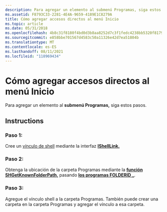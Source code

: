 ```yaml
---
description: Para agregar un elemento al submenú Programas, siga estos pasos.
ms.assetid: F8793C33-2281-4E4A-9659-4189E1C8279A
title: Cómo agregar accesos directos al menú Inicio
ms.topic: article
ms.date: 05/31/2018
ms.openlocfilehash: 4b8c31f8180f4bd0d3b8aa8252d7c3f1fedc4238bb5320f8179f3a4fd4b497b1
ms.sourcegitcommit: e858bbe701567d4583c50a11326e42d7ea51804b
ms.translationtype: MT
ms.contentlocale: es-ES
ms.lasthandoff: 08/11/2021
ms.locfileid: "118969434"
---
```

# <a name="how-to-add-shortcuts-to-the-start-menu"></a>Cómo agregar accesos directos al menú Inicio

Para agregar un elemento al **submenú Programas,** siga estos pasos.

## <a name="instructions"></a>Instructions

### <a name="step-1"></a>Paso 1:

Cree un [vínculo de shell](./links.md) mediante la interfaz [**IShellLink.**](/windows/desktop/api/Shobjidl_core/nn-shobjidl_core-ishelllinka)

### <a name="step-2"></a>Paso 2:

Obtenga la ubicación de la carpeta Programas mediante la [**función SHGetKnownFolderPath,**](/windows/desktop/api/shlobj_core/nf-shlobj_core-shgetknownfolderpath) pasando [**los programas FOLDERID \_**](knownfolderid.md).

### <a name="step-3"></a>Paso 3:

Agregue el vínculo shell a la carpeta Programas. También puede crear una carpeta en la carpeta Programas y agregar el vínculo a esa carpeta.

 

 
